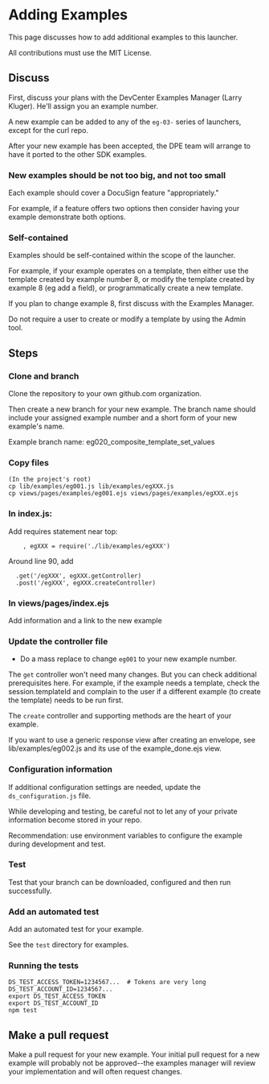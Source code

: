 # Adding Examples

This page discusses how to add additional examples to this launcher.

All contributions must use the MIT License.

## Discuss
First, discuss your plans with the DevCenter Examples Manager 
(Larry Kluger). He'll assign you an example number.

A new example can be added to any of the `eg-03-` series of 
launchers, except for the curl repo.

After your new example has been accepted, the DPE team will
arrange to have it ported to the other SDK examples.

### New examples should be not too big, and not too small
Each example should cover a DocuSign feature "appropriately."

For example, if a feature offers two options then consider
having your example demonstrate both options.

### Self-contained
Examples should be self-contained within the scope of the
launcher. 

For example, if your example operates on a template,
then either use the template created by example number 8, 
or modify the template created by example 8 (eg add a field),
or programmatically create a new template.

If you plan to change example 8, first discuss with the
Examples Manager. 

Do not require a user to create or modify a template by
using the Admin tool.

## Steps

### Clone and branch
Clone the repository to your own github.com organization.

Then create a new branch for your new example. 
The branch name should include your assigned example 
number and a short form of your new example's name.

Example branch name: eg020_composite_template_set_values

### Copy files

````
(In the project's root)
cp lib/examples/eg001.js lib/examples/egXXX.js 
cp views/pages/examples/eg001.ejs views/pages/examples/egXXX.ejs 
````

### In index.js:

Add requires statement near top:
````
    , egXXX = require('./lib/examples/egXXX')
````

Around line 90, add
````
  .get('/egXXX', egXXX.getController)
  .post('/egXXX', egXXX.createController)
````

### In views/pages/index.ejs
Add information and a link to the new example

### Update the controller file

* Do a mass replace to change `eg001` to your new example number. 

The `get` controller won't need many changes. But you can check 
additional prerequisites here. For example, if the example needs
a template, check the session.templateId and complain to the
user if a different example (to create the template) needs to be
run first.

The `create` controller and supporting methods are the heart of your example.

If you want to use a generic response view after creating an envelope,
see lib/examples/eg002.js and its use of the example_done.ejs view.

### Configuration information
If additional configuration settings are needed, update the
`ds_configuration.js` file. 

While developing and testing, be careful not to let any of your
private information become stored in your repo.

Recommendation: use environment variables to configure
the example during development and test.

### Test
Test that your branch can be downloaded, configured and then
run successfully. 

### Add an automated test
Add an automated test for your example. 

See the `test` directory for examples.

### Running the tests

````
DS_TEST_ACCESS_TOKEN=1234567...  # Tokens are very long
DS_TEST_ACCOUNT_ID=1234567...
export DS_TEST_ACCESS_TOKEN
export DS_TEST_ACCOUNT_ID
npm test
````

## Make a pull request
Make a pull request for your new example. Your initial pull 
request for a new example will probably not be 
approved--the examples manager will review your implementation 
and will often request changes.
